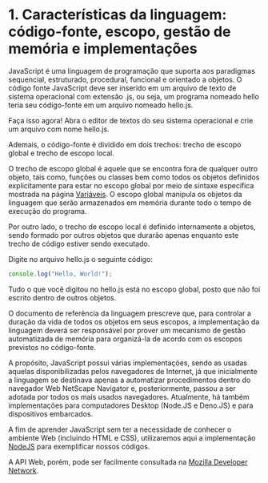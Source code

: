 # 1. Características da linguagem: código-fonte, escopo, gestão de memória e implementações

JavaScript é uma linguagem de programação que suporta aos paradigmas sequencial, estruturado, procedural, funcional e orientado a objetos.  O código fonte JavaScript deve
ser inserido em um arquivo de texto de sistema operacional com extensão .js, ou seja, um programa nomeado hello teria seu código-fonte em um arquivo nomeado hello.js.

Faça isso agora!  Abra o editor de textos do seu sistema operacional e crie um arquivo com nome hello.js.

Ademais, o código-fonte é dividido em dois trechos: trecho de escopo global e trecho de escopo local.

O trecho de escopo global é aquele que se encontra fora de qualquer outro objeto, tais como, funções ou classes bem como todos os objetos definidos explicitamente para estar no escopo global por meio de sintaxe específica mostrada na página [Variáveis](variaveis.md).  O escopo global manipula os objetos da linguagem que
serão armazenados em memória durante todo o tempo de execução do programa.

Por outro lado, o trecho de escopo local é definido internamente a objetos, sendo formado por outros objetos que durarão apenas enquanto este trecho de
código estiver sendo executado.

Digite no arquivo hello.js o seguinte código:

```javascript
console.log("Hello, World!");
```

Tudo o que você digitou no hello.js está no escopo global, posto que não foi escrito dentro de outros objetos.

O documento de referência da linguagem prescreve que, para controlar a duração da vida de todos os objetos em seus escopos, a implementação da linguagem deverá ser responsável por prover um mecanismo de gestão automatizada de memória para organizá-la de acordo com os escopos previstos no código-fonte.

A propósito, JavaScript possui várias implementações, sendo as usadas aquelas disponibilizadas pelos navegadores de Internet, já que inicialmente a linguagem se destinava apenas a automatizar procedimentos dentro do navegador Web NetScape
Navigator e, posteriormente, passou a ser adotada por todos os mais usados navegadores.  Atualmente, há também implementações para computadores Desktop (Node.JS e Deno.JS) e para dispositivos embarcados.

A fim de aprender JavaScript sem ter a necessidade de conhecer o ambiente Web (incluindo HTML e CSS), utilizaremos aqui a implementação [NodeJS](https://nodejs.org/en) para exemplificar nossos códigos.

A API Web, porém, pode ser facilmente consultada na [Mozilla Developer Network](https://developer.mozilla.org/en-US/docs/Learn/JavaScript/Client-side_web_APIs).
